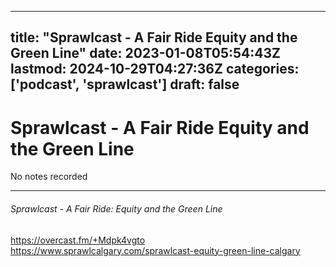 
---
title: "Sprawlcast - A Fair Ride Equity and the Green Line"
date: 2023-01-08T05:54:43Z
lastmod: 2024-10-29T04:27:36Z
categories: ['podcast', 'sprawlcast']
draft: false
---


# Sprawlcast - A Fair Ride Equity and the Green Line

No notes recorded
- - -
###### Sprawlcast - A Fair Ride: Equity and the Green Line

https://overcast.fm/+Mdpk4vgto  
https://www.sprawlcalgary.com/sprawlcast-equity-green-line-calgary

<!-- #public #podcast #sprawlcast -->

<!-- {BearID:359CFD05-DAA0-4125-9738-C2D30E9C3BDF-28016-00002D97E57ACA79} -->
